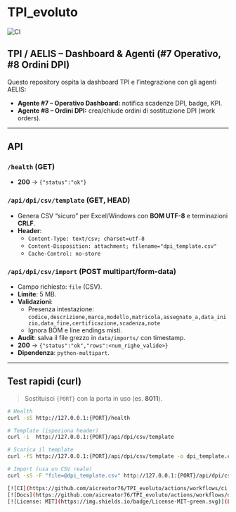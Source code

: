# TPI_evoluto
![CI](https://github.com/aicreator76/TPI_evoluto/actions/workflows/ci.yml/badge.svg)

## TPI / AELIS – Dashboard & Agenti (#7 Operativo, #8 Ordini DPI)
Questo repository ospita la dashboard TPI e l’integrazione con gli agenti AELIS:
- **Agente #7 – Operativo Dashboard:** notifica scadenze DPI, badge, KPI.
- **Agente #8 – Ordini DPI:** crea/chiude ordini di sostituzione DPI (work orders).

---

## API

### `/health` (GET)
- **200** → `{"status":"ok"}`

### `/api/dpi/csv/template` (GET, HEAD)
- Genera CSV “sicuro” per Excel/Windows con **BOM UTF-8** e terminazioni **CRLF**.
- **Header**:
  - `Content-Type: text/csv; charset=utf-8`
  - `Content-Disposition: attachment; filename="dpi_template.csv"`
  - `Cache-Control: no-store`

### `/api/dpi/csv/import` (POST multipart/form-data)
- Campo richiesto: `file` (CSV).
- **Limite**: 5 MB.
- **Validazioni**:
  - Presenza intestazione:  
    `codice,descrizione,marca,modello,matricola,assegnato_a,data_inizio,data_fine,certificazione,scadenza,note`
  - Ignora BOM e line endings misti.
- **Audit**: salva il file grezzo in `data/imports/` con timestamp.
- **200** → `{"status":"ok","rows":<num_righe_valide>}`
- **Dipendenza**: `python-multipart`.

---

## Test rapidi (curl)

> Sostituisci `{PORT}` con la porta in uso (es. **8011**).

```bash
# Health
curl -sS http://127.0.0.1:{PORT}/health

# Template (ispeziona header)
curl -i  http://127.0.0.1:{PORT}/api/dpi/csv/template

# Scarica il template
curl -fS http://127.0.0.1:{PORT}/api/dpi/csv/template -o dpi_template.csv

# Import (usa un CSV reale)
curl -sS -F "file=@dpi_template.csv" http://127.0.0.1:{PORT}/api/dpi/csv/import

[![CI](https://github.com/aicreator76/TPI_evoluto/actions/workflows/ci.yml/badge.svg)](../../actions/workflows/ci.yml)
[![Docs](https://github.com/aicreator76/TPI_evoluto/actions/workflows/docs.yml/badge.svg)](../../actions/workflows/docs.yml)
[![License: MIT](https://img.shields.io/badge/License-MIT-green.svg)](LICENSE)

